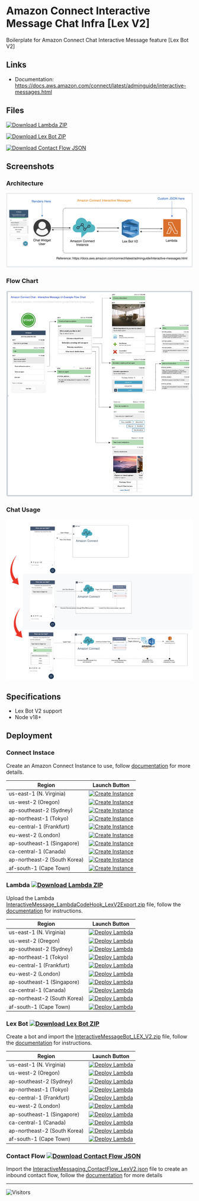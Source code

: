 # Amazon Connect Interactive Message Chat Infra [Lex V2]

Boilerplate for Amazon Connect Chat Interactive Message feature [Lex Bot V2]

## Links

* Documentation: https://docs.aws.amazon.com/connect/latest/adminguide/interactive-messages.html

## Files

[![Download Lambda ZIP](https://img.shields.io/badge/Download-ZIP-blue.svg?logo=aws-lambda&logoColor=orange&label=Download%20Lambda&color=orange)](https://github.com/spencerlepine/amazon-connect-interactive-message-chat-infra-lex-v2/blob/main/exports/InteractiveMessage_LambdaCodeHook_LexV2Export.zip)

[![Download Lex Bot ZIP](https://img.shields.io/badge/Download-ZIP-blue.svg?logo=amazon-aws&logoColor=lightgray&label=Download%20Lex%20Bot%20Export&color=blue)](https://github.com/spencerlepine/amazon-connect-interactive-message-chat-infra-lex-v2/blob/main/exports/InteractiveMessge_LambdaCodeHook_LexV1Export.zip)

[![Download Contact Flow JSON](https://img.shields.io/badge/Download-JSON-blue.svg?logo=amazon-aws&logoColor=lightgray&label=Download%20Contact%20Flow&color=green)](https://github.com/spencerlepine/amazon-connect-interactive-message-chat-infra-lex-v2/blob/main/exports/InteractiveMessaging_ContactFlow_LexV1.json)

## Screenshots

### Architecture

![image](./InteractiveMessageArchitecture.png)

### Flow Chart

![image](./InteractiveMessageFlowChart.png)

### Chat Usage

![image](./InteractiveMessageChatFlow.png)

## Specifications

- Lex Bot V2 support
- Node v18+

## Deployment

### Connect Instace

Create an Amazon Connect Instance to use, follow [documentation](https://docs.aws.amazon.com/connect/latest/adminguide/amazon-connect-instances.html) for more details.

| Region | Launch Button |
| ------ | ------------- |
| us-east-1 (N. Virginia)  | [![Create Instance](https://img.shields.io/badge/Create%20Instance-%20-green.svg?logo=amazon-aws&logoColor=white)](https://us-east-1.console.aws.amazon.com/connect/v2/app/onboarding?region=us-east-1)  |
| us-west-2 (Oregon)       | [![Create Instance](https://img.shields.io/badge/Create%20Instance-%20-green.svg?logo=amazon-aws&logoColor=white)](https://us-west-2.console.aws.amazon.com/connect/v2/app/onboarding?region=us-west-2)       |
| ap-southeast-2 (Sydney)  | [![Create Instance](https://img.shields.io/badge/Create%20Instance-%20-green.svg?logo=amazon-aws&logoColor=white)](https://ap-southeast-2.console.aws.amazon.com/connect/v2/app/onboarding?region=ap-southeast-2)  |
| ap-northeast-1 (Tokyo)   | [![Create Instance](https://img.shields.io/badge/Create%20Instance-%20-green.svg?logo=amazon-aws&logoColor=white)](https://ap-northeast-1.console.aws.amazon.com/connect/v2/app/onboarding?region=ap-northeast-1)   |
| eu-central-1 (Frankfurt) | [![Create Instance](https://img.shields.io/badge/Create%20Instance-%20-green.svg?logo=amazon-aws&logoColor=white)](https://eu-central-1.console.aws.amazon.com/connect/v2/app/onboarding?region=eu-central-1) |
| eu-west-2 (London)       | [![Create Instance](https://img.shields.io/badge/Create%20Instance-%20-green.svg?logo=amazon-aws&logoColor=white)](https://eu-west-2.console.aws.amazon.com/connect/v2/app/onboarding?region=eu-west-2)       |
| ap-southeast-1 (Singapore) | [![Create Instance](https://img.shields.io/badge/Create%20Instance-%20-green.svg?logo=amazon-aws&logoColor=white)](https://ap-southeast-1.console.aws.amazon.com/connect/v2/app/onboarding?region=ap-southeast-1) |
| ca-central-1 (Canada)    | [![Create Instance](https://img.shields.io/badge/Create%20Instance-%20-green.svg?logo=amazon-aws&logoColor=white)](https://ca-central-1.console.aws.amazon.com/connect/v2/app/onboarding?region=ca-central-1)    |
| ap-northeast-2 (South Korea) | [![Create Instance](https://img.shields.io/badge/Create%20Instance-%20-green.svg?logo=amazon-aws&logoColor=white)](https://ap-northeast-2.console.aws.amazon.com/connect/v2/app/onboarding?region=ap-northeast-2) |
| af-south-1 (Cape Town)   | [![Create Instance](https://img.shields.io/badge/Create%20Instance-%20-green.svg?logo=amazon-aws&logoColor=white)](https://af-south-1.console.aws.amazon.com/connect/v2/app/onboarding?region=af-south-1)   |


### Lambda [![Download Lambda ZIP](https://img.shields.io/badge/Download-ZIP-blue.svg?logo=aws-lambda&logoColor=orange&label=Download%20Lambda&color=orange)](https://github.com/spencerlepine/amazon-connect-interactive-message-chat-infra-lex-v2/blob/main/exports/InteractiveMessage_LambdaCodeHook_LexV2Export.zip)

Upload the Lambda [InteractiveMessage_LambdaCodeHook_LexV2Export.zip](./exports/InteractiveMessage_LambdaCodeHook_LexV2Export.zip) file, follow the [documentation](https://docs.aws.amazon.com/lambda/latest/dg/gettingstarted-package.html#gettingstarted-package-zip) for instructions.

| Region | Launch Button |
| ------ | ------------- |
| us-east-1 (N. Virginia) | [![Deploy Lambda](https://img.shields.io/badge/Create%20Lambda-%20-green.svg?logo=amazon-aws&logoColor=white)](https://us-east-1.console.aws.amazon.com/lambda/home?region=us-east-1#/create/function?intent=authorFromScratch) |
| us-west-2 (Oregon) | [![Deploy Lambda](https://img.shields.io/badge/Create%20Lambda-%20-green.svg?logo=amazon-aws&logoColor=white)](https://us-west-2.console.aws.amazon.com/lambda/home?region=us-west-2#/create/function?intent=authorFromScratch) |
| ap-southeast-2 (Sydney) | [![Deploy Lambda](https://img.shields.io/badge/Create%20Lambda-%20-green.svg?logo=amazon-aws&logoColor=white)](https://ap-southeast-2.console.aws.amazon.com/lambda/home?region=ap-southeast-2#/create/function?intent=authorFromScratch) |
| ap-northeast-1 (Tokyo) | [![Deploy Lambda](https://img.shields.io/badge/Create%20Lambda-%20-green.svg?logo=amazon-aws&logoColor=white)](https://ap-northeast-1.console.aws.amazon.com/lambda/home?region=us-east-1#/create/function?intent=authorFromScratch) |
| eu-central-1 (Frankfurt) | [![Deploy Lambda](https://img.shields.io/badge/Create%20Lambda-%20-green.svg?logo=amazon-aws&logoColor=white)](https://eu-central-1.console.aws.amazon.com/lambda/home?region=us-east-1#/create/function?intent=authorFromScratch) |
| eu-west-2 (London) | [![Deploy Lambda](https://img.shields.io/badge/Create%20Lambda-%20-green.svg?logo=amazon-aws&logoColor=white)](https://eu-west-2.console.aws.amazon.com/lambda/home?region=eu-west-2#/create/function?intent=authorFromScratch) |
| ap-southeast-1 (Singapore) | [![Deploy Lambda](https://img.shields.io/badge/Create%20Lambda-%20-green.svg?logo=amazon-aws&logoColor=white)](https://ap-southeast-1.console.aws.amazon.com/lambda/home?region=ap-southeast-1#/create/function?intent=authorFromScratch) |
| ca-central-1 (Canada) | [![Deploy Lambda](https://img.shields.io/badge/Create%20Lambda-%20-green.svg?logo=amazon-aws&logoColor=white)](https://ca-central-1.console.aws.amazon.com/lambda/home?region=ca-central-1#/create/function?intent=authorFromScratch) |
| ap-northeast-2 (South Korea) | [![Deploy Lambda](https://img.shields.io/badge/Create%20Lambda-%20-green.svg?logo=amazon-aws&logoColor=white)](https://ap-northeast-2.console.aws.amazon.com/lambda/home?region=ap-northeast-2#/create/function?intent=authorFromScratch) |
| af-south-1 (Cape Town) | [![Deploy Lambda](https://img.shields.io/badge/Create%20Lambda-%20-green.svg?logo=amazon-aws&logoColor=white)](https://af-south-1.console.aws.amazon.com/lambda/home?region=af-south-1#/create/function?intent=authorFromScratch) |

### Lex Bot [![Download Lex Bot ZIP](https://img.shields.io/badge/Download-ZIP-blue.svg?logo=amazon-aws&logoColor=lightgray&label=Download%20Lex%20Bot%20Export&color=blue)](https://github.com/spencerlepine/amazon-connect-interactive-message-chat-infra-lex-v2/blob/main/exports/InteractiveMessageBot_LEX_V2.zip)

Create a bot and import the [InteractiveMessageBot_LEX_V2.zip](./exports/InteractiveMessageBot_LEX_V2.zip) file, follow the [documentation](https://docs.aws.amazon.com/lexv2/latest/dg/import-console.html) for instructions.

| Region | Launch Button |
| ------ | ------------- |
| us-east-1 (N. Virginia) | [![Deploy Lambda](https://img.shields.io/badge/Create%20Lex%20Bot-%20-green.svg?logo=amazon-aws&logoColor=white)](https://us-east-1.console.aws.amazon.com/lexv2/home?region=us-east-1#importBot) |
| us-west-2 (Oregon) | [![Deploy Lambda](https://img.shields.io/badge/Create%20Lex%20Bot-%20-green.svg?logo=amazon-aws&logoColor=white)](https://us-west-2.console.aws.amazon.com/lexv2/home?region=us-west-2#importBot) |
| ap-southeast-2 (Sydney) | [![Deploy Lambda](https://img.shields.io/badge/Create%20Lex%20Bot-%20-green.svg?logo=amazon-aws&logoColor=white)](https://ap-southeast-2.console.aws.amazon.com/lexv2/home?region=ap-southeast-2#importBot) |
| ap-northeast-1 (Tokyo) | [![Deploy Lambda](https://img.shields.io/badge/Create%20Lex%20Bot-%20-green.svg?logo=amazon-aws&logoColor=white)](https://ap-northeast-1.console.aws.amazon.com/lexv2/home?region=ap-northeast-1#importBot) |
| eu-central-1 (Frankfurt) | [![Deploy Lambda](https://img.shields.io/badge/Create%20Lex%20Bot-%20-green.svg?logo=amazon-aws&logoColor=white)](https://eu-central-1.console.aws.amazon.com/lexv2/home?region=eu-central-1#importBot) |
| eu-west-2 (London) | [![Deploy Lambda](https://img.shields.io/badge/Create%20Lex%20Bot-%20-green.svg?logo=amazon-aws&logoColor=white)](https://eu-west-2.console.aws.amazon.com/lexv2/home?region=eu-west-2#importBot) |
| ap-southeast-1 (Singapore) | [![Deploy Lambda](https://img.shields.io/badge/Create%20Lex%20Bot-%20-green.svg?logo=amazon-aws&logoColor=white)](https://ap-southeast-1.console.aws.amazon.com/lexv2/home?region=ap-southeast-1#importBot) |
| ca-central-1 (Canada) | [![Deploy Lambda](https://img.shields.io/badge/Create%20Lex%20Bot-%20-green.svg?logo=amazon-aws&logoColor=white)](https://ca-central-1.console.aws.amazon.com/lexv2/home?region=ca-central-1#importBot) |
| ap-northeast-2 (South Korea) | [![Deploy Lambda](https://img.shields.io/badge/Create%20Lex%20Bot-%20-green.svg?logo=amazon-aws&logoColor=white)](https://ap-northeast-2.console.aws.amazon.com/lexv2/home?region=ap-northeast-2importBot) |
| af-south-1 (Cape Town) | [![Deploy Lambda](https://img.shields.io/badge/Create%20Lex%20Bot-%20-green.svg?logo=amazon-aws&logoColor=white)](https://af-south-1.console.aws.amazon.com/lexv2/home?region=af-south-1#importBot) |

### Contact Flow [![Download Contact Flow JSON](https://img.shields.io/badge/Download-JSON-blue.svg?logo=amazon-aws&logoColor=lightgray&label=Download%20Contact%20Flow&color=green)](https://github.com/spencerlepine/amazon-connect-interactive-message-chat-infra-lex-v2/blob/main/exports/InteractiveMessaging_ContactFlow_LexV2.json)

Import the [InteractiveMessaging_ContactFlow_LexV2.json](./exports/InteractiveMessaging_ContactFlow_LexV2.json) file to create an inbound contact flow, follow the [documentation](https://docs.aws.amazon.com/connect/latest/adminguide/contact-flow-import-export.html) for more details


---

![Visitors](https://api.visitorbadge.io/api/visitors?path=https%3A%2F%2Fgithub.com%2Fspenlep-amzn%2Famazon-connect-interactive-message-chat-infra-lex-v2&label=VIEWS&countColor=%23263759)
